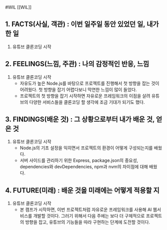 #WIL [[WIL]]
## 1. FACTS(사실, 객관) : 이번 일주일 동안 있었던 일, 내가 한 일
1)  유튜브 클론코딩 시작

## 2. FEELINGS(느낌, 주관) : 나의 감정적인 반응, 느낌
1) 유튜브 클론코딩 시작
	- 자유도가 높은 Node.js를 바탕으로 프로젝트를 진행해서 첫 방향을 잡는 것이 어려웠다. 첫 방향을 잡기 어렵다보니 막연한 느낌이 많이 들었다.
	- 프로젝트의 첫 방향을 잡기 시작하면 자유로운 프레임워크의 이점을 살려 유튜브의 다양한 서비스들을 클론코딩 할 생각에 조금 기대가 되기도 했다.

## 3. FINDINGS(배운 것) : 그 상황으로부터 내가 배운 것, 얻은 것
1) 유튜브 클론코딩 시작
	- Node.js의 기초 설정을 익히면서 프로젝트의 환경이 어떻게 구성되는지를 배웠다.
	- 서버 사이드를 관리하기 위한 Express, package.json의 중요성, dependencies와 devDependencies, npm과 nvm의 차이점에 대해 배웠다.

## 4. FUTURE(미래) : 배운 것을 미래에는 어떻게 적용할 지
1) 유튜브 클론코딩 시작
	- 본 캠프가 시작하면, 이번 프로젝트처럼 자유로운 프레임워크를 사용해 AI 웹서비스를 개발할 것이다. 그러기 위해서 다음 주에는 보다 더 구체적으로 프로젝트의 방향을 잡고, 유튜브의 기능들을 따라 구현하는 단계에 도전할 것이다.